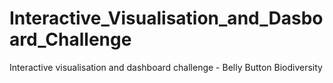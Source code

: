 # Interactive_Visualisation_and_Dasboard_Challenge
Interactive visualisation and dashboard challenge - Belly Button Biodiversity
